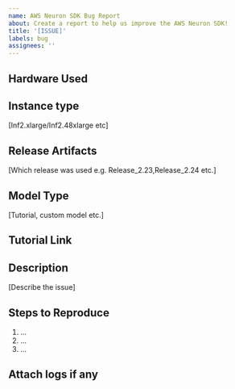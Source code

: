 ```yaml
---
name: AWS Neuron SDK Bug Report
about: Create a report to help us improve the AWS Neuron SDK!
title: '[ISSUE]'
labels: bug
assignees: ''
---
```

## Hardware Used
## Instance type

[Inf2.xlarge/Inf2.48xlarge etc]

## Release Artifacts


[Which release was used e.g. Release_2.23,Release_2.24 etc.]

## Model Type

[Tutorial, custom model etc.]

## Tutorial Link

## Description

[Describe the issue]

## Steps to Reproduce

1. ...
2. ...
3. ...


## Attach logs if any
